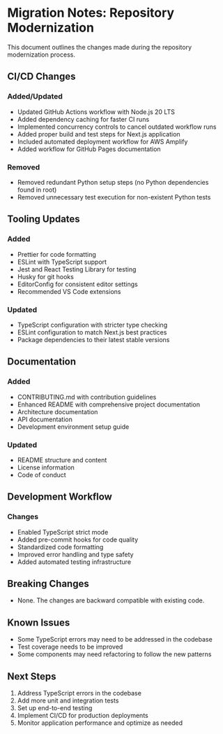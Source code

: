 # Migration Notes: Repository Modernization

This document outlines the changes made during the repository modernization process.

## CI/CD Changes

### Added/Updated
- Updated GitHub Actions workflow with Node.js 20 LTS
- Added dependency caching for faster CI runs
- Implemented concurrency controls to cancel outdated workflow runs
- Added proper build and test steps for Next.js application
- Included automated deployment workflow for AWS Amplify
- Added workflow for GitHub Pages documentation

### Removed
- Removed redundant Python setup steps (no Python dependencies found in root)
- Removed unnecessary test execution for non-existent Python tests

## Tooling Updates

### Added
- Prettier for code formatting
- ESLint with TypeScript support
- Jest and React Testing Library for testing
- Husky for git hooks
- EditorConfig for consistent editor settings
- Recommended VS Code extensions

### Updated
- TypeScript configuration with stricter type checking
- ESLint configuration to match Next.js best practices
- Package dependencies to their latest stable versions

## Documentation

### Added
- CONTRIBUTING.md with contribution guidelines
- Enhanced README with comprehensive project documentation
- Architecture documentation
- API documentation
- Development environment setup guide

### Updated
- README structure and content
- License information
- Code of conduct

## Development Workflow

### Changes
- Enabled TypeScript strict mode
- Added pre-commit hooks for code quality
- Standardized code formatting
- Improved error handling and type safety
- Added automated testing infrastructure

## Breaking Changes

- None. The changes are backward compatible with existing code.

## Known Issues

- Some TypeScript errors may need to be addressed in the codebase
- Test coverage needs to be improved
- Some components may need refactoring to follow the new patterns

## Next Steps

1. Address TypeScript errors in the codebase
2. Add more unit and integration tests
3. Set up end-to-end testing
4. Implement CI/CD for production deployments
5. Monitor application performance and optimize as needed
